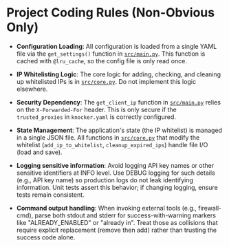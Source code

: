 # Project Coding Rules (Non-Obvious Only)

- **Configuration Loading**: All configuration is loaded from a single YAML file via the `get_settings()` function in [`src/main.py`](src/main.py:11). This function is cached with `@lru_cache`, so the config file is only read once.
- **IP Whitelisting Logic**: The core logic for adding, checking, and cleaning up whitelisted IPs is in [`src/core.py`](src/core.py:1). Do not implement this logic elsewhere.
- **Security Dependency**: The `get_client_ip` function in [`src/main.py`](src/main.py:32) relies on the `X-Forwarded-For` header. This is only secure if the `trusted_proxies` in `knocker.yaml` is correctly configured.
- **State Management**: The application's state (the IP whitelist) is managed in a single JSON file. All functions in [`src/core.py`](src/core.py:1) that modify the whitelist (`add_ip_to_whitelist`, `cleanup_expired_ips`) handle file I/O (load and save).

- **Logging sensitive information**: Avoid logging API key names or other sensitive identifiers at INFO level. Use DEBUG logging for such details (e.g., API key name) so production logs do not leak identifying information. Unit tests assert this behavior; if changing logging, ensure tests remain consistent.
- **Command output handling**: When invoking external tools (e.g., firewall-cmd), parse both stdout and stderr for success-with-warning markers like "ALREADY_ENABLED" or "already in". Treat those as collisions that require explicit replacement (remove then add) rather than trusting the success code alone.